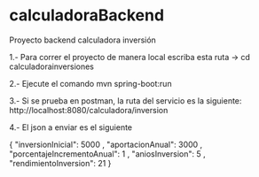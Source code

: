 # calculadoraBackend
Proyecto backend calculadora inversión

1.- Para correr el proyecto de manera local escriba esta ruta -> cd calculadorainversiones

2.- Ejecute el comando mvn spring-boot:run

3.- Si se prueba en postman, la ruta del servicio es la siguiente: http://localhost:8080/calculadora/inversion

4.- El json a enviar es el siguiente

{
    "inversionInicial": 5000 ,
    "aportacionAnual": 3000 ,
    "porcentajeIncrementoAnual": 1 ,
    "aniosInversion": 5 ,
    "rendimientoInversion": 21
}